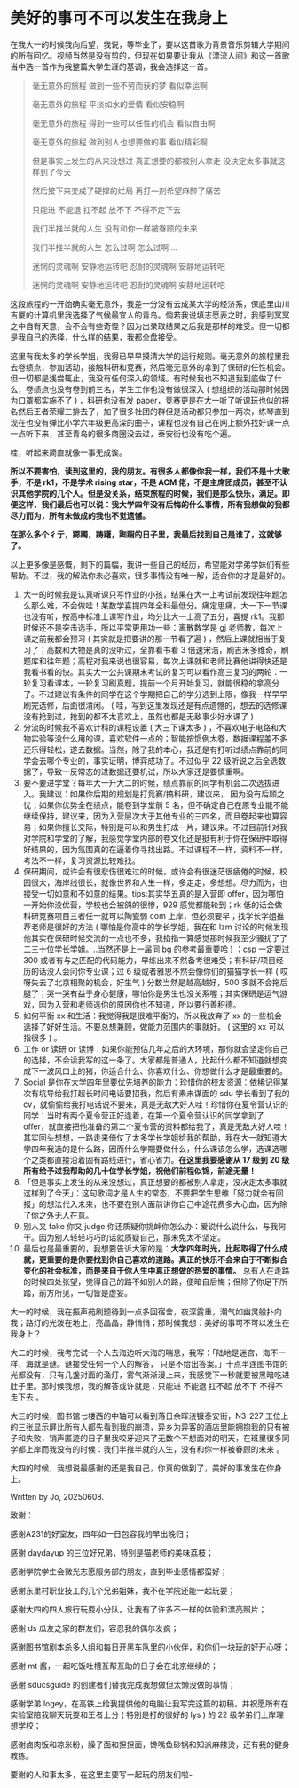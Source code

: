 # 美好的事可不可以发生在我身上

<NotionStyleMusicPlayer 
  title="美好的事情可不可以发生在我身上" 
  artist="康士坦的变化球" 
  cover="../../assets/3410537.jpg" 
  musicSrc="/SDUCSGuide/audio1.mp3" 
  :style="{ width: '320px', margin: '20px auto' }" 
/>

在我大一的时候我向后望，我说，等毕业了，要以这首歌为背景音乐剪辑大学期间的所有回忆。视频当然是没有剪的，但现在如果要让我从《漂流人间》和这一首歌当中选一首作为我整篇大学生涯的基调，我会选择这一首。

> 毫无意外的旅程 做到一些不劳而获的梦 看似幸运啊
>
> 毫无意外的旅程 平淡如水的爱情 看似安稳啊
>
> 毫无意外的旅程 得到一些可以任性的机会 看似自由啊
>
> 毫无意外的旅程 做到别人也想要做的事 看似精彩啊
>
> 但是事实上发生的从来没想过 真正想要的都被别人拿走 没决定太多事就这样到了今天
>
> 然后接下来变成了硬撑的烂局 再打一剂希望麻醉了痛苦
>
> 只能进 不能退 扛不起 放不下 不得不走下去
>
> 我们半推半就的人生 没有和你一样被眷顾的未来
>
> 我们半推半就的人生 怎么过啊 怎么过啊 …
>
> 迷惘的灵魂啊 安静地运转吧 忍耐的灵魂啊 安静地运转吧
>
> 迷惘的灵魂啊 安静地运转吧 忍耐的灵魂啊 安静地运转吧

这段旅程的一开始确实毫无意外，我差一分没有去成某大学的经济系，保底里山川吉厦的计算机里我选择了气候最宜人的青岛。倘若我说填志愿表之时，我感到冥冥之中自有天意，会不会有些奇怪？因为出录取结果之后我是那样的难受。但一切都是我自己的选择，什么样的结果，我都全盘接受。

这里有我太多的学长学姐，我得已早早摸清大学的运行规则。毫无意外的旅程里我去卷绩点，参加活动，接触科研和竞赛，然后毫无意外的拿到了保研的任性机会。但一切都是浅尝辄止，我没有任何深入的领域。有时候我也不知道我到底做了什么，卷绩点也没有卷到前三名，学生工作也没有做很深入 ( 想组织的活动那时候因为口罩都实施不了 ) ，科研也没有发 paper，竞赛更是在大一听了听课玩也似的报名然后王者荣耀三排去了，加了很多社团的群但是活动都只参加一两次，练琴直到现在也没有弹比小学六年级更高深的曲子，课程也没有自己在网上额外找好课一点一点听下来，甚至青岛的很多商圈没去过，泰安街也没有吃个遍。

哇，听起来简直就像一事无成诶。

**所以不要害怕，读到这里的，我的朋友。有很多人都像你我一样，我们不是十大歌手，不是 rk1，不是学术 rising star，不是 ACM 佬，不是主席团成员，甚至不认识其他学院的几个人。但是没关系，结束旅程的时候，我们是那么快乐，满足。即便这样，我们最后也可以说：我大学四年没有后悔的什么事情，所有我想做的我都尽力而为，所有未做成的我也不觉遗憾。**

**在那么多个彳亍，踯躅，踌躇，踟蹰的日子里，我最后找到自己是谁了，这就够了。**

以上更多像是感慨，剩下的篇幅，我讲一些自己的经历，希望能对学弟学妹们有些帮助。不过，我的解法你未必喜欢，很多事情没有唯一解，适合你的才是最好的。

1.  大一的时候我是认真听课只写作业的小孩，结果在大一上考试前发现往年题怎么那么难，不会做哇！某数学喜提四年全科最低分。痛定思痛，大一下一节课也没有听，按高中标准上课写作业，均分比大一上高了五分，喜提 rk1。我那时候还不是突击选手，所以平常更用功一些：离散数学是 gj 老师教，每次上课之前我都会预习 ( 其实就是把要讲的那一节看了遍 ) ，然后上课就相当于复习了；高数和大物是真的没听过，全靠看书看 3 倍速宋浩，刷吉米多维奇，刷题库和往年题；高程对我来说也很容易，每次上课就和老师比赛他讲得快还是我看书看的快。其实大一公共课期末考试的复习可以看作高三复习的两轮：一轮复习看课本，一轮复习刷真题，提前一个月开始复习，就能很稳的拿高分了。不过建议有条件的同学在这个学期把自己的学分选到上限，像我一样早早刷完选修，后面很清闲。 ( 哇，写到这里发现还是有点遗憾的，想去的选修课没有抢到过，抢到的都不太喜欢上，虽然也都是无敌事少好水课了 )
2.  分流的时候我不喜欢计科的课程设置 ( 大三下课太多 ) ，不喜欢电子电路和大物实验等没什么用的课，喜欢软件一点的；智能按惯例太卷，数据课程差不多还乐得轻松，遂去数据。当然，除了我的本心，我还是有打听过绩点靠前的同学会去哪个专业的，事实证明，博弈成功了。不过似乎 22 级听说之后全选数据了，导致一反常态的进数据还要机试，所以大家还是要慎重啊。
3.  要不要进学堂？每年大一升大二的时候，绩点靠前的同学有机会二次选拔进入。我建议：如果你后期的规划是打竞赛/搞科研，建议来， 因为没有后顾之忧；如果你优势全在绩点，能卷到学堂前 5 名，但不确定自己在原专业能不能继续保持，建议来，因为入营层次大于其他专业的三四名，而且卷起来也算容易；如果你擅长交际，特别是可以和男生打成一片，建议来。不过目前针对我对学院和学堂的了解，我感觉学堂内部的卷文化还是挺有利于你在保研中取得好结果的，因为氛围真的在逼着你寻找出路。不过课程不一样，资料不一样，考法不一样，复习资源比较难找。
4.  保研期间，或许会有很悲伤很难过的时候，或许会有很迷茫很疲倦的时候，校园很大，海岸线很长，就像世界和人生一样，多走走，多想想。尽力而为，也接受一切如意和不如意的结果。tips:其实华五真的是入营即 offer，因为哪怕一开始你没优营，学校也会被鸽的很惨，929 感觉都能轮到；rk 低的话会做科研竞赛项目三者任一就可以陶瓷弱 com 上岸，但必须要早；找学长学姐推荐老师是很好的方法 ( 哪怕是你高中的学长学姐，我在和 lzm 讨论的时候发现他其实在保研时候交流的一点也不多，我掐指一算感觉那时候我至少骚扰了了二三十位学长学姐。..当然还是上一届同 bg 的参考最重要哈 ) ；csp 一定要过 300 或者有与之匹配的代码能力，早练出来不然备考很难受；有科研/项目经历的话没人会问你专业课；过 6 级或者雅思不然会像你们的猫猫学长一样 ( 哎呀失去了北京相聚的机会，好生气 ) 分数当然是越高越好，500 多就不会拖后腿了；哭一哭有益于身心健康，哪怕你是男生也没关系喔；其实保研是运气游戏，因为入营和老师选你的原因你也不知道，所以要行善积德。
5.  如何平衡 xx 和生活：我觉得我是很难平衡的，所以我放弃了 xx 的一些机会选择了好好生活。不要总想兼顾，做能力范围内的事就好。 ( 这里的 xx 可以指很多 ) 。
6.  工作 or 读研 or 读博：如果你能预估几年之后的大环境，那你就会坚定你自己的选择，不会读我写的这一条了。大家都是普通人，比起什么都不知道就想变成下一波风口上的猪，你适合什么、你喜欢什么、你想做什么才是最重要的。
6.  Social 是你在大学四年里要优先培养的能力：珍惜你的校友资源：依稀记得某次有坑导给我打超长时间电话要招我，然后有素未谋面的 sdu 学长看到了我的 cv，就偷偷给我打电话说不要来，真是无敌大好人哇！珍惜你在夏令营认识的同学：当时有两个夏令营正好连着，在第一个夏令营认识的同学拿到了 offer，就直接把他准备的第二个夏令营的资料都给我了，真是无敌大好人哇！其实回头想想，一路走来倚仗了太多学长学姐给我的帮助，我在大一就知道大学四年我选的是什么路，因而什么学期要做什么，什么课该怎么学，选课选哪个之类都直接沿着固有路线进行，省心省力。**在这里我要感谢从 17 级到 20 级所有给予过我帮助的几十位学长学姐，祝他们前程似锦，前途无量！**
7.  「但是事实上发生的从来没想过，真正想要的都被别人拿走，没决定太多事就这样到了今天」：这句歌词才是人生的常态，不要把学生思维「努力就会有回报」的想法代入未来，也不要在别人面前讲你自己中途花费多大心血，因为除了你之外无人在意。
8.  别人又 fake 你又 judge 你还质疑你挑衅你怎么办：爱说什么说什么，与我何干。因为别人轻轻巧巧的话就质疑自己，那未免太不坚定。
8.  最后也是最重要的，我想要告诉大家的是：**大学四年时光，比起取得了什么成就，更重要的是你要找到你自己喜欢的道路。真正的快乐不会来自于不断拟合变化的社会标准，而是来自于你人生中真正想做的热爱的事情。** 总有人在走路的时候四处张望，觉得自己的路不如别人的路，便暗自后悔；但除了你足下所踏，前方所见，一切皆是虚妄。

大一的时候，我在振声苑刷题待到一点多回宿舍，夜深露重，潮气如幽灵般扑向我；路灯的光泼在地上，亮晶晶，静悄悄；那时候我想：美好的事可不可以发生在我身上？

大二的时候，我考完试一个人去海边听大海的喘息，我写：「陆地是迷宫，海不一样，海就是谜。谜接受任何一个人的解答， 只是不给出答案。」十点半连图书馆的光都没有，只有几盏对面的渔灯，雾气渐渐漫上来，我感觉下一秒就要被黑暗吃进肚子里。那时候我想，我的解答或许就是：只能进 不能退 扛不起 放不下 不得不走下去 。

大三的时候，图书馆七楼西的中轴可以看到落日余晖浇镀泰安街，N3-227 工位上的三张显示屏比所有人都先看到我的崩溃，异乡为异客的酒店里能拥抱我的只有被子和失败，销声匿迹的日子里我咬牙迎来了无数个不想面对的明天，在班里很多同学都上岸而我没有的时候：我们半推半就的人生，没有和你一样被眷顾的未来 。

大四的时候，我想说最感谢的还是我自己，你真的做到了，美好的事发生在你身上。

Written by Jo, 20250608.

致谢：

感谢A231的好室友，四年如一日包容我的早出晚归；

感谢 daydayup 的三位好兄弟，特别是猫老师的美味荔枝；

感谢学院学生会微光志愿服务部的朋友，直到毕业感情都蛮好；

感谢东里村职业技工的几个兄弟姐妹，我不在学院还能一起玩耍；

感谢大四的四人旅行玩耍小分队，让我有了许多不一样的体验和漂亮照片；

感谢 ds 瓜友之家的群友们，容忍我的偶尔发疯；

感谢图书馆剧本杀多人组和每日开黑车队里的小伙伴，和你们一块玩的好开心呀；

感谢 mt 酱，一起吃饭吐槽互帮互助的日子会在北京继续的；

感谢 sducsguide 的创建者们替我完成我想做但太懒没做的事情；

感谢学弟 logey，在高铁上给我提供他的电脑让我写完这篇的初稿，并祝愿所有在实验室陪我聊天玩耍和王者上分 ( 特别是打的很好的 lys ) 的 22 级学弟们上岸理想学校；

感谢卤肉饭和凉米粉，臊子面和担担面，馋嘴鱼砂锅和知派麻辣烫，还有我的健身教练。

要谢的人和事太多，在这里主要写一起玩的朋友们啦~

